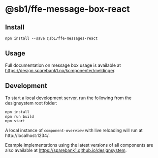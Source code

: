 # @sb1/ffe-message-box-react

## Install

```
npm install --save @sb1/ffe-messages-react
```

## Usage

Full documentation on message box usage is available at https://design.sparebank1.no/komponenter/meldinger.

## Development

To start a local development server, run the following from the designsystem root folder:

```bash
npm install
npm run build
npm start
```

A local instance of `component-overview` with live reloading will run at http://localhost:1234/.

Example implementations using the latest versions of all components are also available at https://sparebank1.github.io/designsystem.

